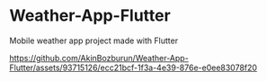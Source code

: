 # Weather-App-Flutter
Mobile weather app project made with Flutter


https://github.com/AkinBozburun/Weather-App-Flutter/assets/93715126/ecc21bcf-1f3a-4e39-876e-e0ee83078f20

